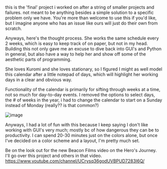 this is the 'final' project i worked on after a string of smaller projects and failures. not meant to be anything besides a simple solution to a specific problem only we have. You're more than welcome to use this if you'd like, but I imagine anyone who has an issue like ours will just do their own from scratch. 

Anyways, here's the thought process. She works the same schedule every 2 weeks, which is easy to keep track of on paper, but not in my head. Building this not only gave me an excuse to dive back into GUI's and Python in general, but also have a way to help her and show off some of the aesthetic parts of programming. 

She loves Kuromi and she loves stationary, so I figured I might as well model this calendar after a little notepad of days, which will highlight her working days in a clear and obvious way. 

Functionality of the calendar is primarily for sifting through weeks at a time, not so much for day-to-day events. I removed the options to select days, the # of weeks in the year, i had to change the calendar to start on a Sunday instead of Monday (really?? is that common?)

![image](https://github.com/user-attachments/assets/27f1a59a-966a-4dfd-8179-5b5964b3f78b)

Anyways, I had a lot of fun with this because I keep saying I don't like working with GUI's very much; mostly bc of how dangerous they can be to productivity. I can spend 20-30 minutes just on the colors alone, but once I've decided on a color scheme and a layout, I'm pretty much set. 

Be on the look out for the new Beacon Films video on the Hero's Journey. I'll go over this project and others in that video. 
https://www.youtube.com/channel/UCrysq36godUVBPUD7283I6Q/ 
